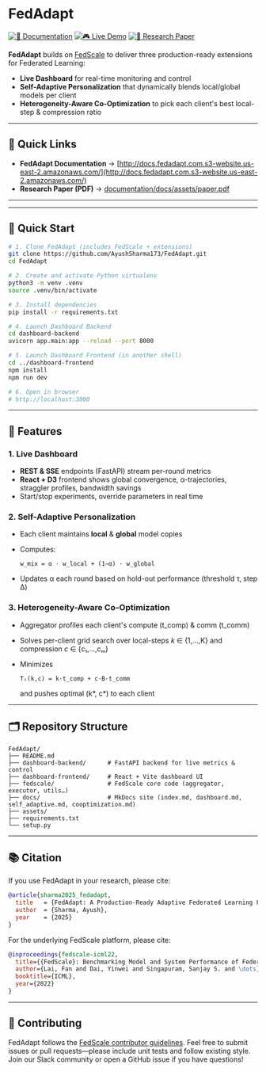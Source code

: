 # FedAdapt

[![📖 Documentation](https://img.shields.io/badge/Documentation-FedAdapt-brightgreen?style=for-the-badge\&logo=read-the-docs)](http://docs.fedadapt.com.s3-website.us-east-2.amazonaws.com/)
[![🎮 Live Demo](https://img.shields.io/badge/Live%20Demo-Dashboard-blue?style=for-the-badge\&logo=aws)](https://main.d2wox4wfo4y7ac.amplifyapp.com/)
[![📄 Research Paper](https://img.shields.io/badge/Research%20Paper-PDF-orange?style=for-the-badge\&logo=arxiv)](documentation/docs/assets/paper.pdf)

**FedAdapt** builds on [FedScale](https://fedscale.readthedocs.io/en/latest/) to deliver three production-ready extensions for Federated Learning:

* **Live Dashboard** for real-time monitoring and control
* **Self-Adaptive Personalization** that dynamically blends local/global models per client
* **Heterogeneity-Aware Co-Optimization** to pick each client's best local-step & compression ratio

---

## 🔗 Quick Links

* **FedAdapt Documentation** → [http://docs.fedadapt.com.s3-website.us-east-2.amazonaws.com/](http://docs.fedadapt.com.s3-website.us-east-2.amazonaws.com/)
* **Research Paper (PDF)** → [documentation/docs/assets/paper.pdf](documentation/docs/assets/paper.pdf)

---
---

## 🚀 Quick Start

```bash
# 1. Clone FedAdapt (includes FedScale + extensions)
git clone https://github.com/AyushSharma173/FedAdapt.git
cd FedAdapt

# 2. Create and activate Python virtualenv
python3 -m venv .venv
source .venv/bin/activate

# 3. Install dependencies
pip install -r requirements.txt

# 4. Launch Dashboard Backend
cd dashboard-backend
uvicorn app.main:app --reload --port 8000

# 5. Launch Dashboard Frontend (in another shell)
cd ../dashboard-frontend
npm install
npm run dev

# 6. Open in browser
# http://localhost:3000
````

---

## 📑 Features

### 1. Live Dashboard

* **REST & SSE** endpoints (FastAPI) stream per-round metrics
* **React + D3** frontend shows global convergence, α-trajectories, straggler profiles, bandwidth savings
* Start/stop experiments, override parameters in real time

### 2. Self-Adaptive Personalization

* Each client maintains **local** & **global** model copies

* Computes:

  ```text
  w_mix = α · w_local + (1–α) · w_global
  ```

* Updates α each round based on hold-out performance (threshold τ, step Δ)

### 3. Heterogeneity-Aware Co-Optimization

* Aggregator profiles each client's compute (t\_comp) & comm (t\_comm)
* Solves per-client grid search over local-steps *k* ∈ {1,…,K} and compression *c* ∈ {c₁,…,cₘ}
* Minimizes

  ```text
  Tᵢ(k,c) = k·t_comp + c·B·t_comm
  ```

  and pushes optimal (k\*, c\*) to each client

---

## 🗂 Repository Structure

```text
FedAdapt/
├── README.md
├── dashboard-backend/      # FastAPI backend for live metrics & control
├── dashboard-frontend/     # React + Vite dashboard UI
├── fedscale/               # FedScale core code (aggregator, executor, utils…)
├── docs/                   # MkDocs site (index.md, dashboard.md, self_adaptive.md, cooptimization.md)
├── assets/
├── requirements.txt
└── setup.py
```

---

## 📚 Citation

If you use FedAdapt in your research, please cite:

```bibtex
@article{sharma2025_fedadapt,
  title   = {FedAdapt: A Production-Ready Adaptive Federated Learning Framework},
  author  = {Sharma, Ayush},
  year    = {2025}
}
```

For the underlying FedScale platform, please cite:

```bibtex
@inproceedings{fedscale-icml22,
  title={{FedScale}: Benchmarking Model and System Performance of Federated Learning at Scale},
  author={Lai, Fan and Dai, Yinwei and Singapuram, Sanjay S. and \dots},
  booktitle={ICML},
  year={2022}
}
```

---

## 🤝 Contributing

FedAdapt follows the [FedScale contributor guidelines](https://github.com/SymbioticLab/FedScale).
Feel free to submit issues or pull requests—please include unit tests and follow existing style.
Join our Slack community or open a GitHub issue if you have questions!

```
```
